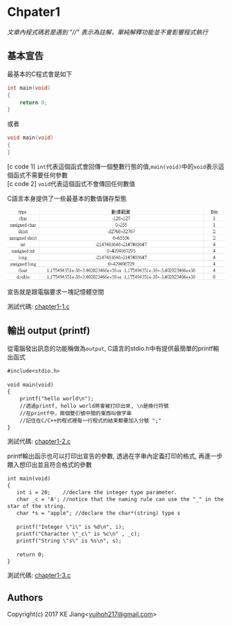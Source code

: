 # Chpater1

*文章內程式碼若是遇到 "//" 表示為註解，單純解釋功能並不會影響程式執行*

## 基本宣告
最基本的C程式會是如下  
```c
int main(void)
{
	return 0;
}
```
或者  

```c
void main(void)
{
}
```

[c code 1] `int`代表這個函式會回傳一個整數行態的值,`main(void)`中的`void`表示這個函式不需要任何參數  
[c code 2] `void`代表這個函式不會傳回任何數值  

C語言本身提供了一些最基本的數值儲存型態  

![資料型態 table](../../image/chapter1-1_table1.PNG "資料型態 table")

宣告就是跟電腦要求一塊記憶體空間  

測試代碼: [chapter1-1.c](https://github.com/yuhioh217/Code-Tutorial/tree/master/C%20tutorial/Chapter1/chapter1-1.c)


## 輸出 output (printf)

從電腦發出訊息的功能稱做為`output`, C語言的stdio.h中有提供最簡單的printf輸出函式  

```
#include<stdio.h>

void main(void)
{
	printf("hello world\n");
	//透過printf, hello world將會被打印出來, \n是換行符號
	//在printf中，兩個雙引號中間的東西叫做字串
	//記住在C/C++的程式裡每一行程式的結束都要加入分號 ";"
}
```

測試代碼: [chapter1-2.c](https://github.com/yuhioh217/Code-Tutorial/tree/master/C%20tutorial/Chapter1/chapter1-2.c)

printf輸出函示也可以打印出宣告的參數, 透過在字串內定義打印的格式, 再進一步餵入想印出並且符合格式的參數

```
int main(void)
{
   int i = 20;    //declare the integer type parameter.
   char _c = 'A'; //notice that the naming rule can use the "_" in the star of the string.
   char *s = "apple"; //declare the char*(string) type s

   printf("Integer \"i\" is %d\n", i);
   printf("Character \"_c\" is %c\n" , _c);
   printf("String \"s\" is %s\n", s);

   return 0;
}

```

測試代碼: [chapter1-3.c](https://github.com/yuhioh217/Code-Tutorial/tree/master/C%20tutorial/Chapter1/chapter1-3.c)




Authors
-
Copyright(c) 2017 KE Jiang<<yuihoh217@gmail.com>>
